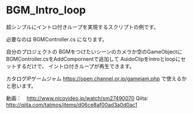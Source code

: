 # BGM_Intro_loop
超シンプルにイントロ付きループを実現するスクリプトの例です。

必要なのは 
BGMController.cs
になります。

自分のプロジェクトの
BGMをつけたいシーンのカメラか空のGameObjectに
BGMController.csをAddCompornentで追加して
AuidoClipをintroとloopにセットするだけで、
イントロ付きループが再生できます。

カタログIPゲームジャム https://open.channel.or.jp/gamejam.php 
で使えるかと思います。

動画：　http://www.nicovideo.jp/watch/sm27490070
Qiita:　http://qiita.com/tatmos/items/d06ce8af00ad3a0d0ac1
